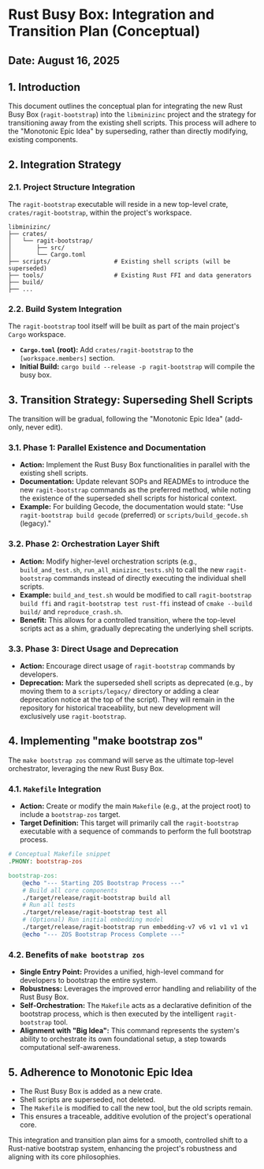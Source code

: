 # Rust Busy Box: Integration and Transition Plan (Conceptual)

## Date: August 16, 2025

## 1. Introduction
This document outlines the conceptual plan for integrating the new Rust Busy Box (`ragit-bootstrap`) into the `libminizinc` project and the strategy for transitioning away from the existing shell scripts. This process will adhere to the "Monotonic Epic Idea" by superseding, rather than directly modifying, existing components.

## 2. Integration Strategy

### 2.1. Project Structure Integration
The `ragit-bootstrap` executable will reside in a new top-level crate, `crates/ragit-bootstrap`, within the project's workspace.

```
libminizinc/
├── crates/
│   └── ragit-bootstrap/
│       ├── src/
│       └── Cargo.toml
├── scripts/                  # Existing shell scripts (will be superseded)
├── tools/                    # Existing Rust FFI and data generators
├── build/
├── ...
```

### 2.2. Build System Integration
The `ragit-bootstrap` tool itself will be built as part of the main project's `Cargo` workspace.

*   **`Cargo.toml` (root):** Add `crates/ragit-bootstrap` to the `[workspace.members]` section.
*   **Initial Build:** `cargo build --release -p ragit-bootstrap` will compile the busy box.

## 3. Transition Strategy: Superseding Shell Scripts

The transition will be gradual, following the "Monotonic Epic Idea" (add-only, never edit).

### 3.1. Phase 1: Parallel Existence and Documentation
*   **Action:** Implement the Rust Busy Box functionalities in parallel with the existing shell scripts.
*   **Documentation:** Update relevant SOPs and READMEs to introduce the new `ragit-bootstrap` commands as the preferred method, while noting the existence of the superseded shell scripts for historical context.
*   **Example:** For building Gecode, the documentation would state: "Use `ragit-bootstrap build gecode` (preferred) or `scripts/build_gecode.sh` (legacy)."

### 3.2. Phase 2: Orchestration Layer Shift
*   **Action:** Modify higher-level orchestration scripts (e.g., `build_and_test.sh`, `run_all_minizinc_tests.sh`) to call the new `ragit-bootstrap` commands instead of directly executing the individual shell scripts.
*   **Example:** `build_and_test.sh` would be modified to call `ragit-bootstrap build ffi` and `ragit-bootstrap test rust-ffi` instead of `cmake --build build/` and `reproduce_crash.sh`.
*   **Benefit:** This allows for a controlled transition, where the top-level scripts act as a shim, gradually deprecating the underlying shell scripts.

### 3.3. Phase 3: Direct Usage and Deprecation
*   **Action:** Encourage direct usage of `ragit-bootstrap` commands by developers.
*   **Deprecation:** Mark the superseded shell scripts as deprecated (e.g., by moving them to a `scripts/legacy/` directory or adding a clear deprecation notice at the top of the script). They will remain in the repository for historical traceability, but new development will exclusively use `ragit-bootstrap`.

## 4. Implementing "make bootstrap zos"

The `make bootstrap zos` command will serve as the ultimate top-level orchestrator, leveraging the new Rust Busy Box.

### 4.1. `Makefile` Integration
*   **Action:** Create or modify the main `Makefile` (e.g., at the project root) to include a `bootstrap-zos` target.
*   **Target Definition:** This target will primarily call the `ragit-bootstrap` executable with a sequence of commands to perform the full bootstrap process.

```makefile
# Conceptual Makefile snippet
.PHONY: bootstrap-zos

bootstrap-zos:
	@echo "--- Starting ZOS Bootstrap Process ---"
	# Build all core components
	./target/release/ragit-bootstrap build all
	# Run all tests
	./target/release/ragit-bootstrap test all
	# (Optional) Run initial embedding model
	./target/release/ragit-bootstrap run embedding-v7 v6 v1 v1 v1 v1
	@echo "--- ZOS Bootstrap Process Complete ---"
```

### 4.2. Benefits of `make bootstrap zos`
*   **Single Entry Point:** Provides a unified, high-level command for developers to bootstrap the entire system.
*   **Robustness:** Leverages the improved error handling and reliability of the Rust Busy Box.
*   **Self-Orchestration:** The `Makefile` acts as a declarative definition of the bootstrap process, which is then executed by the intelligent `ragit-bootstrap` tool.
*   **Alignment with "Big Idea":** This command represents the system's ability to orchestrate its own foundational setup, a step towards computational self-awareness.

## 5. Adherence to Monotonic Epic Idea
*   The Rust Busy Box is added as a new crate.
*   Shell scripts are superseded, not deleted.
*   The `Makefile` is modified to call the new tool, but the old scripts remain.
*   This ensures a traceable, additive evolution of the project's operational core.

This integration and transition plan aims for a smooth, controlled shift to a Rust-native bootstrap system, enhancing the project's robustness and aligning with its core philosophies.
